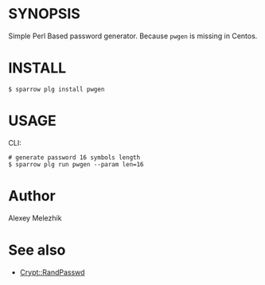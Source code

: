 # SYNOPSIS

Simple Perl Based password generator. Because `pwgen` is missing in Centos.

# INSTALL

    $ sparrow plg install pwgen

# USAGE

CLI:

    # generate password 16 symbols length
    $ sparrow plg run pwgen --param len=16

# Author

Alexey Melezhik

# See also

* [Crypt::RandPasswd](https://metacpan.org/pod/Crypt::RandPasswd)

